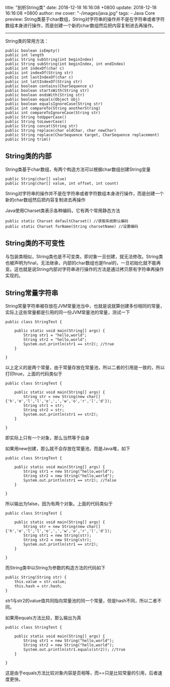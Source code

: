title: "剖析String类"
date: 2018-12-18 16:16:08 +0800
update: 2018-12-18 16:16:08 +0800
author: me
cover: "-/images/java.jpg"
tags:
    - Java Core
preview: String类基于char数组，String对字符串的操作并不是在字符串或者字符数组本身进行操作，而是创建一个新的char数组然后把内容复制进去再操作。

---

String类的常用方法：

```
public boolean isEmpty()
public int length
public String subString(int beginIndex)
public String subString(int beginIndex, int endIndex)
public int indexOf(char c)
public int indexOf(String str)
public int lastIndexOf(char c)
public int lattIndexOf(String str)
public boolean contains(CharSequence s)
public boolean startsWith(String str)
public boolean endsWith(String str)
public boolean equals(Object obj)
public boolean equalsIgnoreCase(String str)
public int compareTo(String anotherString)
public int compareToIgnoreCase(String str)
public String toUpperCase()
public String toLowerCase()
public String concat(String str)
public String replace(char oldChar, char newChar)
public String replace(CharSequence target, CharSequence replacement)
public String trim()
```

## String类的内部

String类基于char数组，有两个构造方法可以根据char数组创建String变量

```
public String(char[] value)
public String(char[] value, int offset, int count)
```

String对字符串的操作并不是在字符串或者字符数组本身进行操作，而是创建一个新的char数组然后把内容复制进去再操作

Java使用Charset类表示各种编码，它有两个常用静态方法

```
public static Charset defaultCharset() //获取系统默认编码
public static Charset forName(String charsetName) //设置编码
```

## String类的不可变性

与包装类相似，String类也是不可变类，即对象一旦创建，就无法修改。String类也被声明为final，无法继承，内部的char数组也是final的，一旦初始化就不能再变。这也就是说String内部对字符串进行操作的方法是通过拷贝原有字符串再操作实现的。

## String常量字符串

String常量字符串被存放在JVM常量池当中，也就是说就算创建多份相同的常量，实际上这些常量都是引用的同一份JVM常量池的常量，测试一下

```
public class StringTest {

    public static void main(String[] args) {
        String str1 = "hello,world";
        String str2 = "hello,world";
        System.out.println(str1 == str2); //true
    }

}
```

以上定义的是两个常量，由于常量存放在常量池，所以二者的引用是一致的，所以打印true，上面的代码类似于

```
public class StringTest {

    public static void main(String[] args) {
        String str = new String(new char[] {'h','e','l','l','o',',','w','o','r','l','d'});
        String str1 = str;
        String str2 = str;
        System.out.println(str1 == str2);
    }

}
```

即实际上只有一个对象，那么当然等于自身

如果用new创建，那么就不会存放在常量池，而是Java堆，如下

```
public class StringTest {

    public static void main(String[] args) {
        String str1 = new String("hello,world");
        String str2 = new String("hello,world");
        System.out.println(str1 == str2); //false
    }

}
```

所以输出为false，因为有两个对象。上面的代码类似于

```
public class StringTest {

    public static void main(String[] args) {
        String str = new String(new char[] {'h','e','l','l','o',',','w','o','r','l','d'});
        String str1 = new String(str);
        String str2 = new String(str);
        System.out.println(str1 == str2);
    }

}
```

而String类中以String为参数的构造方法的代码如下

```
public String(String str) {
    this.value = str.value;
    this.hash = str.hash;
}
```

str1与str2的value值共同指向常量池的同一个常量，但是hash不同，所以二者不同。

如果用equals方法比较，那么输出为真

```
public class StringTest {

    public static void main(String[] args) {
        String str1 = new String("hello,world");
        String str2 = new String("hello,world");
        System.out.println(str1.equals(str2)); //true
    }

}
```

这是由于equals方法比较对象内容是否相等，而==只是比较常量的引用，后者速度更快。